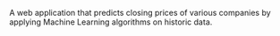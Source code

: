 A web application that predicts closing prices of various companies by applying Machine Learning algorithms on historic data.
